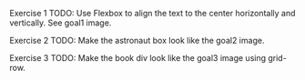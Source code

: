 Exercise 1
TODO: Use Flexbox to align the text to the center horizontally and vertically. See goal1 image.

Exercise 2
TODO: Make the astronaut box look like the goal2 image. 

Exercise 3
TODO: Make the book div look like the goal3 image using grid-row.